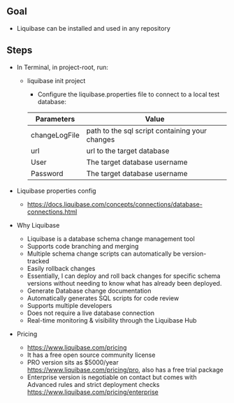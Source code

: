 ## Goal

- Liquibase can be installed and used in any repository

## Steps

- In Terminal, in project-root, run:
  - liquibase init project
    - Configure the liquibase.properties file to connect to a local test database:

    | Parameters | Value |
    | --- | ---|
    | changeLogFile | path to the sql script containing your changes |
    | url | url to the target database |
    | User | The target database username |
    | Password | The target database username |

- Liquibase properties config
  - <https://docs.liquibase.com/concepts/connections/database-connections.html>

- Why Liquibase
  - Liquibase is a database schema change management tool
  - Supports code branching and merging
  - Multiple schema change scripts can automatically be version-tracked
  - Easily rollback changes
  - Essentially, I can deploy and roll back changes for specific schema versions without needing to know what has already been deployed.
  - Generate Database change documentation
  - Automatically generates SQL scripts for code review
  - Supports multiple developers
  - Does not require a live database connection
  - Real-time monitoring & visibility through the Liquibase Hub
- Pricing
  - <https://www.liquibase.com/pricing>
  - It has a free open source community license
  - PRO version sits as $5000/year <https://www.liquibase.com/pricing/pro>, also has a free trial package
  - Enterprise version is negotiable on contact but comes with Advanced rules and strict deployment checks <https://www.liquibase.com/pricing/enterprise>
